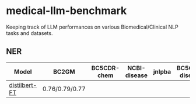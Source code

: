 # medical-llm-benchmark
Keeping track of LLM performances on various Biomedical/Clinical NLP tasks and datasets. 

## NER

| Model | BC2GM | BC5CDR-chem | NCBI-disease | jnlpba | BC5CDR-disease |
|------------|-------|--------------|---------------|--------|-----------------|
| [distilbert-FT](https://huggingface.co/kbulutozler/distilbert-base-uncased-FT-ner-BC2GM) | 0.76/0.79/0.77 |              |               |        |                 |
